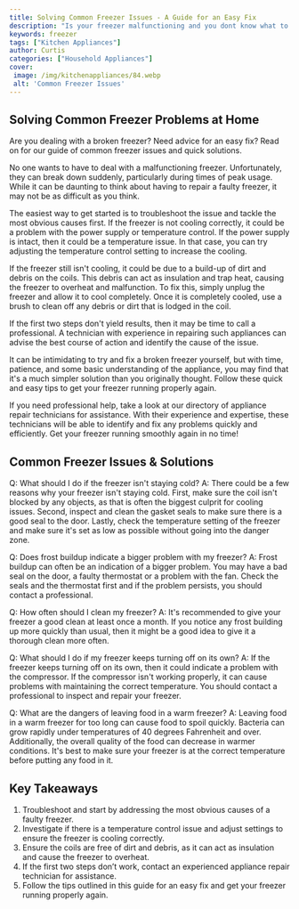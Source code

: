 ```yaml
---
title: Solving Common Freezer Issues - A Guide for an Easy Fix
description: "Is your freezer malfunctioning and you dont know what to do This blog post will provide an easy guide to solving common freezer issues so you dont have to worry about quick fixes or additional costs"
keywords: freezer
tags: ["Kitchen Appliances"]
author: Curtis
categories: ["Household Appliances"]
cover: 
 image: /img/kitchenappliances/84.webp
 alt: 'Common Freezer Issues'
---
```

## Solving Common Freezer Problems at Home 
Are you dealing with a broken freezer? Need advice for an easy fix? Read on for our guide of common freezer issues and quick solutions.

No one wants to have to deal with a malfunctioning freezer. Unfortunately, they can break down suddenly, particularly during times of peak usage. While it can be daunting to think about having to repair a faulty freezer, it may not be as difficult as you think.

The easiest way to get started is to troubleshoot the issue and tackle the most obvious causes first. If the freezer is not cooling correctly, it could be a problem with the power supply or temperature control. If the power supply is intact, then it could be a temperature issue. In that case, you can try adjusting the temperature control setting to increase the cooling.

If the freezer still isn't cooling, it could be due to a build-up of dirt and debris on the coils. This debris can act as insulation and trap heat, causing the freezer to overheat and malfunction. To fix this, simply unplug the freezer and allow it to cool completely. Once it is completely cooled, use a brush to clean off any debris or dirt that is lodged in the coil.

If the first two steps don't yield results, then it may be time to call a professional. A technician with experience in repairing such appliances can advise the best course of action and identify the cause of the issue.

It can be intimidating to try and fix a broken freezer yourself, but with time, patience, and some basic understanding of the appliance, you may find that it's a much simpler solution than you originally thought. Follow these quick and easy tips to get your freezer running properly again. 

If you need professional help, take a look at our directory of appliance repair technicians for assistance. With their experience and expertise, these technicians will be able to identify and fix any problems quickly and efficiently. Get your freezer running smoothly again in no time!

## Common Freezer Issues & Solutions

Q: What should I do if the freezer isn't staying cold?
A: There could be a few reasons why your freezer isn't staying cold. First, make sure the coil isn't blocked by any objects, as that is often the biggest culprit for cooling issues. Second, inspect and clean the gasket seals to make sure there is a good seal to the door. Lastly, check the temperature setting of the freezer and make sure it's set as low as possible without going into the danger zone. 

Q: Does frost buildup indicate a bigger problem with my freezer?
A: Frost buildup can often be an indication of a bigger problem. You may have a bad seal on the door, a faulty thermostat or a problem with the fan. Check the seals and the thermostat first and if the problem persists, you should contact a professional.

Q: How often should I clean my freezer?
A: It's recommended to give your freezer a good clean at least once a month. If you notice any frost building up more quickly than usual, then it might be a good idea to give it a thorough clean more often.

Q: What should I do if my freezer keeps turning off on its own?
A: If the freezer keeps turning off on its own, then it could indicate a problem with the compressor. If the compressor isn't working properly, it can cause problems with maintaining the correct temperature. You should contact a professional to inspect and repair your freezer. 

Q: What are the dangers of leaving food in a warm freezer?
A: Leaving food in a warm freezer for too long can cause food to spoil quickly. Bacteria can grow rapidly under temperatures of 40 degrees Fahrenheit and over. Additionally, the overall quality of the food can decrease in warmer conditions. It's best to make sure your freezer is at the correct temperature before putting any food in it.

## Key Takeaways

1. Troubleshoot and start by addressing the most obvious causes of a faulty freezer. 
2. Investigate if there is a temperature control issue and adjust settings to ensure the freezer is cooling correctly. 
3. Ensure the coils are free of dirt and debris, as it can act as insulation and cause the freezer to overheat. 
4. If the first two steps don’t work, contact an experienced appliance repair technician for assistance. 
5. Follow the tips outlined in this guide for an easy fix and get your freezer running properly again.
